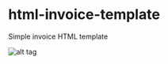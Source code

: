 # html-invoice-template
Simple invoice HTML template

![alt tag](https://github.com/dimsolution/html-invoice-template/blob/master/preview.png)
